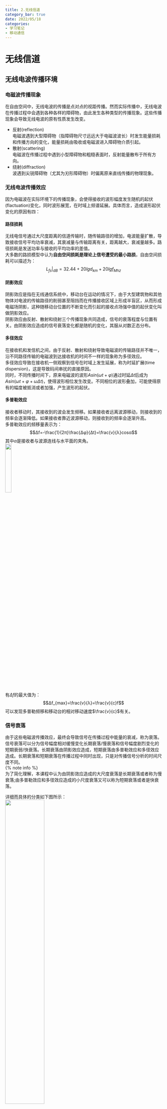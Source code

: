 ```yaml
---
title: 2.无线信道
category_bar: true
date: 2022/05/18
categories: 
- 学习笔记
- 移动通信
---
```

# 无线信道
## 无线电波传播环境
### 电磁波传播现象
在自由空间中，无线电波的传播是点对点的视距传播。然而实际传播中，无线电波在传播过程中会遇到各种各样的障碍物，由此发生各种类型的传播现象。这些传播现象会导致无线电波的原有性质发生改变。  
- 反射(reflection)  
  电磁波遇到大型障碍物（指障碍物尺寸远远大于电磁波波长）时发生能量损耗和传播方向的变化，能量损耗由吸收或电磁波进入障碍物介质引起。  
- 散射(scattering)   
  电磁波在传播过程中遇到小型障碍物和粗糙表面时，反射能量散布于所有方向。  
- 绕射(diffraction)  
  波遇到尖锐障碍物（尤其为刃形障碍物）时偏离原来直线传播的物理现象。  

### 无线电波传播效应
因为电磁波在实际环境下的传播现象，会使得接收的波形幅度发生随机的起伏(flactuation)变化，同时波形展宽，在时域上频谱延展。具体而言，造成波形起伏变化的原因有四：   

#### 路径损耗
无线电信号通过大尺度距离的信道传输时，随传输路径的增加，电波能量扩散，导致接收信号平均功率衰减，其衰减量与传输距离有关，距离越大，衰减量越多。路径损耗是发送功率与接收的平均功率的差值。   
大多数的路损模型中认为**自由空间损耗是理论上信号遭受的最小路损**，自由空间损耗可以描述为：  
$$L_{fs}|_{dB}=32.44+20lgd_{km}+20lgf_{Mhz}$$

#### 阴影效应
阴影效应是指在无线通信系统中，移动台在运动的情况下，由于大型建筑物和其他物体对电波的传输路径的削弱甚至阻挡而在传播接收区域上形成半盲区，从而形成电磁场阴影，这种随移动台位置的不断变化而引起的接收点场强中值的起伏变化叫做阴影效应。  
阴影效应由反射、散射和绕射三个传播现象共同造成，信号的衰落程度与位置有关。由阴影效应造成的信号衰落变化都是随机的变化，其服从对数正态分布。  

#### 多径效应
在接收机和发信机之间，由于反射、散射和绕射导致电磁波的传输路径并不唯一，沿不同路径传输的电磁波到达接收机的时间不一样的现象称为多径效应。  
多径效应导致在接收机一侧观察到信号在时域上发生延展，称为时延扩展(time dispersion)，这是导致码间串扰的直接原因。  
同时，不同传播时间下，原来电磁波的波形$Asin(ωt+φ)$通过时延$Δt$后成为$Asin(ωt+φ+ωΔt)$，使得波形相位发生改变。不同相位的波形叠加，可能使得原有的幅度被抵消或者加强，产生波形的起伏。  

#### 多普勒效应 
接收者移动时，其接收到的波会发生频移。如果接收者远离波源移动，则接收到的频率会逐渐降低。如果接收者靠近波源移动，则接收到的频率会逐渐升高。  
多普勒效应的频移量表示为：  
$$Δf=-\frac{1}{2π}\frac{Δφ}{Δt}=\frac{v}{λ}cosα$$
其中$α$是接收者与波源连线与水平面的夹角。  
<img src = https://cdn.jsdelivr.net/gh/l61012345/Pic/img/20220410153839.png width=20%>  

有$Δf$的最大值为：  
$$Δf_{max}=\frac{v}{λ}=\frac{v}{c}f$$
可以发现多普勒频移和移动台的相对移动速度$\frac{v}{c}$有关。  


### 信号衰落
由于这些电磁波传播效应，最终会导致信号在传播过程中能量的衰减，称为衰落。信号衰落可以分为信号幅度相对缓慢变化长期衰落/慢衰落和信号幅度剧烈变化的短期衰弱/快衰落。长期衰落由阴影效应造成，短期衰落由多普勒效应和多径效应造成。长期衰落和短期衰落在传播过程中同时出现，只是对传播信号分析的时间尺度不同。  
{% note info %}  
为了简化理解，本课程中认为由阴影效应造成的大尺度衰落是长期衰落或者称为慢衰落;由多普勒效应和多径效应造成的小尺度衰落又可以称为短期衰落或者是快衰落。  
  
详细而具体的分类如下图所示：  
<img src = https://cdn.jsdelivr.net/gh/l61012345/Pic/img/IMG_20220518_185548.jpg width=50%>  
{% endnote %}  



### 噪声
在传播的过程中由于各种各样的因素，会造成接收方除了接收到有衰落的原调制信号外，还会接收到某些杂信号，这些杂信号称为噪声(noise)。噪声分为来自传输器件的内部噪声和环境中的外部噪声。  

#### 外部噪声
移动通信中需要考虑到的外部噪声主要有三类：  
- 大气噪声(atmospheric noise)  
  大气噪声的主要噪声源是电离层中的带电粒子，这些带电粒子的放电会产生噪声。大气噪声的功率随着时间、季节、天气的变化而变化。  
- 宇宙噪声(cosmic noise)  
  宇宙噪声的主要噪声源是大气层外某些星体的自然辐射和宇宙射线，在移动通信中主要考虑太阳的辐射。  
- 人为噪声(man-made noise)  
  由于人类活动和人造电子设备产生的噪声。产生人为噪声的主要噪声源是汽车的点火器、电动马达、电视接收天线等。移动通信中主要考虑汽车的点火噪声。  

#### 内部噪声
最典型的内部噪声是热噪声(thermal noise)，它是一种加性高斯白噪声(AWGN)，由电子和电路器件内部粒子的热运动产生。热噪声的功率可以表示为：  
$$N=kTBF$$
其中，$k=1.3805×10^{-23}J/K$为玻尔兹曼常数；$T$为环境的开尔文温度；$B$为带宽；$F$为噪声系数，在理想条件下$F=1$。  
对数化后为：  
$$N|_{dB}=[kTBF]=-228.6+10lgT|_{K}+10lgB|_{Hz}+F|_{dB}$$

## 路径损耗模型
### 无线传输链路模型
基本的无线传输链路模型由接收天线和发送天线的功率$P_t$和$P_r$以及它们的增益$G_t$和$G_r$、以及传播过程中的损耗$L$组成：  
$$P_r|_{dB}=P_t|_{dB}+G_t|_{dB}+G_r|_{dB}-L|_{dB}$$

移动通信中最关心的问题是无线电波在发送机和接收机之间传播过程当中的损耗。定义路径损耗(path loss)为发送机发送的信号功率和接收机接收信号的平均功率之比。  

知道无线电波在具体环境中的路径损耗可以得到接收信号的功率、从而得到一个大致的信号覆盖范围，从而帮助规划位置和数量天线的设置，还可以帮助确定发送天线功率、增益和尺寸的设置（称为链路预算）。   
同时，利用路径损耗模型也可以实现对于移动台的定位。  
路径损耗模型则是通过实验和理论分析，将具体环境下的路径损耗通过数学模型表达出来。路径损耗模型的分类如下表所示：

| 名称 | 特点 | 设置对象 |
|:--|:--|:--:|
| 麦克斯韦方程 | 1. 有助于了解电磁波在具体空间中的传播特性 <br> 2.对于实际工程过于复杂 | 传输器件：比如天线和传输线 |
| 自由空间损耗模型 | 1. 非常容易计算 <br>2.对于传播环境的描述过于简单，因此过于理想化 ||
| 经验模型 | 1.基于实验测量<br> 2.结果通常是基于有限的频率和一些特定的介质 <br> 3.缺乏对无线电波传播机制的物理观点(Physical view) | 宏蜂窝 |
| 半确定性模型 |两者的折中方案 ||
| 确定性模型/射线追踪模型 | 1.应用十分有限，主要应用于特殊几何结构的情况 <br> 2.对不同情况需要不同的传输路径特性(如ɛ和σ) <br> 3.由于考虑了直射、折射和衍射，因此模型十分复杂 <br> 4.考虑了不同地形的电参数 | 微蜂窝和皮蜂窝 |

### 麦克斯韦方程*
麦克斯韦方程由四个表示电磁波传播特性的基本电磁学理论等式组成：  
$$▿·\vec{E}=\frac{ρ}{ϵ}$$
$$▿·\vec{B}=0$$
$$▿×\vec{E}=-\frac{∂B}{∂t}$$
$$▿×\vec{B}=μ_0\vec{J}+μ_0ϵ_0\frac{∂E}{∂t}$$

麦克斯韦方程在分析基本的传输元件（比如不同类型的天线和传输线）有助于了解电磁波在其中具体的传播情况，对于实际工程而言过于复杂。  

### 自由空间损耗模型
在自由空间中，各种电磁波的传播现象由于不存在障碍物而不存在，因而链路模型中的链路损耗转为自由空间传播损耗：  
$$L=L_{fs}$$
如果接收天线和发送天线都为偶极子天线/全向天线，那么$G_t=G_r=1$
$$L_{fs}=10lg\frac{P_t}{P_r}=-20lg\frac{4πd}{λ}$$
有：  
$$L_{fs}|_{dB}=32.4+20lgf_{MHz}+20lgd_{km}$$

从链路模型和自由空间损耗公式可以推断，在自由空间下，发送天线只需要非常小的发送功率即可覆盖千米级别的区域。  

#### 馈线损耗
除了考虑传播损耗，在构建自由空间模型时有时候还会考虑到天线与发送系统之间的传输线损耗，这样的损耗称为馈线损耗。馈线损耗与采用的传输线材质有关。  

#### 细化的链路模型
在移动通信链路中，发送功率和接收功率的差异除了考虑收发天线增益$G_t$和$G_r$和路径损耗外，通常还要考虑大气散射损耗$L_g$、收发天线的馈线损耗$L_t$和$L_r$，以及噪声$N$，因此在基本无线传输链路模型下，增加了如下的环节：  
$$P_r|_{dB}=P_t|_{dB}+G_t|_{dB}+G_r|_{dB}-L_t|{dB}-L_r{dB}-L_{fs}|_{dB}-L_{g}|_{dB}$$
其中：$P_t|_{dB}+G_t|_{dB}-L_t|{dB}$为发送机的有效辐射功率。如果采用全向天线，那么天线的增益为$G|_{dB}=1$。  
载噪比CNR表示为：  
$$CNR|_{dB}=P_r|_{dB}-N|_{dB}$$


### 双射线模型
双射线模型(two ray model)是一种射线追踪模型，在自由空间模型的基础上还考虑了平地反射。双射线模型由一条视距传播链路和一条经过地面反射的链路组成，并且考虑了接收和发送天线的高度$h_T$和$h_R$：  
<img src = https://cdn.jsdelivr.net/gh/l61012345/Pic/img/20220519132301.png width=50%>  

同样根据链路模型可以推导出：  
$$L=\frac{1}{4sin^2(\frac{2πh_Th_R}{λd}\left(\frac{λ}{4πd})^2\right)}$$
考虑$λd>>h_Th_R$，并使用$sinx≈x$近似，可以得到：  
$$L=\frac{d^4}{(h_Th_R)^2}$$
$$L|_{dB}=40lg(d)-20lg(h_Th_R)$$

相比于自由空间模型，可以发现双射线模型中：  
- 衰落与电磁波频率无关
- 相比于自由空间模型$20lgd$，双射线模型中的损耗受传播距离影响更大。  
- 考虑到了收发天线高度对传播的影响。  

在微蜂窝和皮蜂窝基站设置中，大部分基站都设置在楼层高度以下，基站间隔距离不远（微蜂窝：半径在1km以下；皮蜂窝：半径在200m以下），接收机接收到的功率与天线位置有很强的关系，此时一般采用确定性模型/射线追踪模型。双射线模型对微蜂窝(microcell)设置的基站间的视距传播损耗预测效果较好，接近实际。  
同时，还可以根据环境的具体配制增加反射链路的数量，成为多射线模型/射线追踪模型。但是更多的反射链路数量意味着计算量的剧烈增加，依赖于更多的计算资源和更多的传播环境信息（比如障碍物尺寸）、并且考虑更多的传播效应（比如沟道/街道效应，一种由于街区建筑物统一走向导致电磁波传播受到干扰的效应），多射线模型可以更好的描述视距传播。  

### 简化的路径损耗模型
在简化的路径损耗模型中，链路中接收机接收到的功率可以表示为传播距离的函数：  
$$P_r(d)=P_r(d_0)\left(\frac{d_0}{d}\right)^n$$
此时的路径传输损耗可以表示为：  
$$L|_{dB}=10nlg\left(\frac{d_0}{d}\right)$$
其中，$d_0$是一个单位的参考距离，用于统一单位；$n$称为路径衰减指数，路径衰减指数的设置依赖于工程经验，在自由空间中，$n=2$。在路径损耗模型中通常考虑的传播环境有三个：城区(urban，$n=4.5$)、市郊/开阔地带(suburban，$n=4$)、农村(rural,，$n=3$)。  
虽然简化的路径损耗模型通常比较适用于各种场景，但是简化的路径损耗模型不会考虑波导效应。波导效应(waveguid effect)是一种电磁波遇到形如波导一样整齐规则的中空障碍物时，以反射方式行进的效应。沟道效应(street guiding effects)是一种典型的波导效应。  

### 经验路径损耗模型
在宏蜂窝基站的设置中，由于基站间隔距离较远（半径在0.5km-3km，更大的宏蜂窝基站半径在1km-30km），且基站通常设置在建筑物楼顶，传播环境和传播介质更加复杂，此时通过工程测量和数值校正得到的经验模型更加适用。  
常用的经验路径损耗模型是奥村-Hata模型(Okumura-Hata model)。该是由奥村等人在日本东京使用不同的频率和不同的天线高度，选择不同的距离进行一系列测试，最后Hata等人进行拟合绘成经验曲线的模型。最初的奥村-Hata模型指适用于150-1500MHz的无线电波频段，其后欧洲EURO-COST组织基于奥村-Hata模型将其适用频率拓展到1500MHz-2GHz生成的COST 231模型。  
奥村-Hata模型/COST 231模型中，路径损耗建模为：  
$$L=A+Blg(f|_{MHz})-13.82lg(h_b|_{m})+(C-6.55lg(h_b|_{m}))lg(d|_{km})-K$$
其中，$h_b$是基站天线的高度；$K$为校正因子，默认$K=0$.  
$A,B,C$为调整系数，其中$C$的取值范围在44-47之间。在奥村-Hata模型(150-1500MHz)中，$A=96.55,B=26.16$；在COST 231模型（1500MHz-2GHz）中，$A=46.3,B=33.9$；  

不管是奥村-Hata模型还是其后的COST 231模型，其基本模型都是基于**城市环境**和**平坦地形**，在
**基站天线高度$h_b=200m$、移动台天线高度$h_m=3m$**
的条件下构建的。在其他不为基本条件的情况下，需要增加修正系数。  

### 半经验模型
奥村-Hata模型/COST 321模型只适用于城市和开阔地，半经验模型则是在奥村-Hata模型上的进一步延伸，使其能够拓展到各种环境。基于奥村-Hata模型的半经验模型有：  
- Walfisch-Ikegami 模型  
  适用于密集人口的城市环境，Walfisch-Ikegami 模型考虑了沟道效应和多径散射等传播效应和现象。  
- Lee 模型   
  适用于中等起伏地形。  

### 室内传播模型
室内传播模型考虑了电磁波在室内的传播，基本的室内传播模型由自由空间损耗和墙与楼层间隔材料的吸收。室内传播模型将路径损耗建模为：  
$$L=L_{ref}+20lgd+∑_{fl=1}FAF(fl)+∑_{wl=1}WAF(wl)$$
其中$L_{ref}$是$d=1m$时的自由空间路径损耗;$FAF(fl)$是楼层材料$fl$的衰减系数;$WAF(wl)$是墙体材料$wl$的衰减系数。  

## 衰落模型
在发送信号一定的情况下，接收信号的幅值在一定尺度上变化/起伏（fluctuation）的现象称为衰落（fading）。使用路径损耗模型无法预测到这些起伏。  
衰落可以按照持续时间分类为：慢衰落和快衰落，或者按照起伏程度分为：大尺度衰落和小尺度衰落。  
衰落模型对试图对接收功率建模从而预测信道衰落。  

### 大尺度衰落模型
大尺度衰落是由于阴影效应和路径损耗造成的。通常大尺度的衰落可以用确定性模型进行建模。  
在简化的路径损耗中，考虑大尺度衰落带来的影响$Ψ$，此时接收到的信号功率表示为:  
$$P_r(d)=P_r(d_0)-10nlg(\frac{d}{d_0})+Ψ|_{dB}$$
其中$Ψ|_{dB}$的值服从均值为0的高斯分布。  
<img src = https://cdn.jsdelivr.net/gh/l61012345/Pic/img/20220519154644.png width=50%>  

#### 掉话率
掉话率(outage probability)指当接收机接收到的功率小于其灵敏度时，接收机无法处理接收信号的概率。掉话率越低，无线通信链路的稳定性越强。  
根据定义，有：  
$$p_{out}=p(P_r(d)<P_{min})$$
定义$\hat{P}_r(d)$为根据自由空间损耗和链路模型预测到的接收功率，那么有：  
$$\begin{aligned}
  p_{out}&=p(\hat{P}_r(d)+Ψ>P_{min})\\
  &=1-p(\hat{P}_r(d)+Ψ<P_{min})\\
  &=1-p(Ψ>P_{min}-\hat{P}_r(d))
\end{aligned}$$
由于$Ψ$服从正态分布，这个概率可以表示为：  
$$p(Ψ>P_{min}-\hat{P}_r(d))=Q(\frac{P_{min}-P_r(d_0)+10nlg(\frac{d}{d_0})}{σ_{Ψ}})$$
其中$σ_{Ψ}$是$Ψ$的概率分布的标准差；$Q(x)=\frac{1}{\sqrt{2π}}\int_x^∞e^{-t^2/2}dt$是标准正态分布的概率密度函数。  

### 小尺度衰落模型
小尺度衰落/多径衰落是无线电波在非常短时间内幅度快速的变化。小尺度衰落是由多径效应和多普勒效应引起。  
无线信道是一个线性时变系统，接收到的信号$r(t)$在时域上是发送信号$x(t)$和时变信道$h(t)$的卷积：  
$$r(t)=∫h(τ,t)x(t-τ)dτ$$
其中，$h(τ,t)$可以描述为信道中各路径的集合，因此$h(τ,t)$也可以表示为各路径参数与冲激信号的离散卷积，称为信道冲激响应(channel impulse response)：  
$$h(τ,t)=∑_{l=1}^Lα_l(t)δ(τ-τ_l(t))$$
$α_l(t)$表示为路径$l$在$t$时刻的增益，$τ_l(t)$是链路$l$在$t$时刻的时延。  
路径增益$α_l(t)$是一个复数，其实部影响接收信号的幅度，相位影响接收信号的相位。$α_l(t)$可以看做是一个服从高斯分布的随机变量：对于视距传播，其方差为0；对于非视距传播，其方差不为0。   

#### 时间选择性信道
- 频率拓展  
  由于多普勒效应使得无线信号在传播过程中出现中心频点的移动，在接收机侧观察到为同一个符号表征的信号在频域上发生延展，称为频率拓展(frequency dispersion)。由于多普勒效应的影响，信号其中心频率会产生偏移。由于中心频率的频移，信号会对其他载波造成干扰，形成载波间干扰（ICI）。  

- 相关时间  
  信道可以维持某种状态而不非切换到另一种状态的最大时间称为相关时间/相干时间($T_{coh}$，coherence time)。通常，相干时间。相关时间表示为多普勒最大频移对应的周期：    
  $$T_{coh}=\frac{1}{Δf_{max}}=\frac{c}{vf}$$
  50%相关时间定义为在间隔小于$T_{coh}$秒的时间内测量的信道状态，其相关性大于0.5。  

当信道的符号持续时间大于等于相关时间$T≥T_{coh}$时，信道称为**时间选择性信道/快衰落信道**。  
当信道的符号持续时间远远小于相关时间$T<<T_{coh}$时，信道称为**时间平坦信道/慢衰落信道**。在这种情况下，信道参数并不是时变的：  
$$h(τ,t)=∑_{l=1}^Lα_lδ(τ-τ_l)$$

#### 频率选择性信道
在频域上，信道频率响应是信道冲激响应的快速傅里叶变换。根据信道的频率响应，如果信道的带宽相对于频率变化较大，则信道为频率选择性信道；如果信道的带宽相对于频率变化较小，则信道为非频率选择性信道/平坦衰落信道。  
- 时域拓展  
  由于无线信道中的**多径传播**，使得沿着不同路径传播的信号到达接收机的时间不同，在接收机侧会观察到同一个符号表征的信号在时域上发生延展，称为时域拓展(time dispersion)。由于多径效应的影响，信号到达时间会产生变化。由于到达时间的变化，同一载波内的符号之间会相互干扰，形成符号间干扰（ISI）。  

- 相干带宽  
  无线信道频率响应能够保持相对不变的最大带宽称为相关带宽/相干带宽($B_{coh}$，coherence bandwidth)。50%相干带宽表示为：  
  $$B_{coh}≈\frac{1}{5σ_τ}$$
  $σ_τ$表示功率时延谱（$P(τ)=∑_{t_i=0}P(t_i)δ(τ-t_i)$）的标准差：  
  $$σ_τ=\sqrt{\frac{1}{P_{av}}∑(τ-μ_τ)^2P(τ)}$$  
  $$μ_τ=\frac{1}{P_{av}}∑τP(τ)$$

当信道的符号带宽$W$大于等于相关带宽$W≥B_{coh}$时，信道称为**频率选择性信道**。  
当信道的符号带宽$W$远远小于相关带宽$W<<B_{coh}$时，信道称为**频率平坦信道**。

